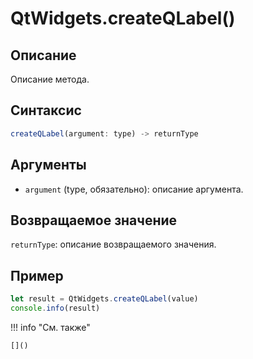 # QtWidgets.createQLabel()

## Описание
Описание метода.

## Синтаксис
```javascript
createQLabel(argument: type) -> returnType
```

## Аргументы
- `argument` (type, обязательно): описание аргумента.

## Возвращаемое значение
`returnType`: описание возвращаемого значения.

## Пример
```javascript linenums="1"
let result = QtWidgets.createQLabel(value)
console.info(result)
```

!!! info "См. также"

    []()

